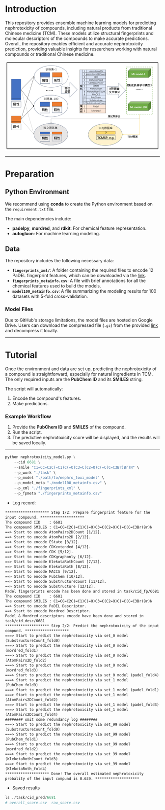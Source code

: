 # Introduction

This repository provides ensemble machine learning models for predicting nephrotoxicity of compounds, including natural products from traditional Chinese medicine (TCM). These models utilize structural fingerprints and molecular descriptors of the compounds to make accurate predictions. Overall, the repository enables efficient and accurate nephrotoxicity prediction, providing valuable insights for researchers working with natural compounds or traditional Chinese medicine.

![image-20241130123402793](https://raw.githubusercontent.com/lishensuo/images2/main/img01/image-20241130123402793.png)



---

# Preparation

## Python Environment

We recommend using **conda** to create the Python environment based on the `requirement.txt` file. 

The main dependencies include:

- **padelpy**, **mordred**, and **rdkit**: For chemical feature representation.
- **autogluon**: For machine learning modeling.

## Data

The repository includes the following necessary data:

- **`fingerprints_xml/`**: A folder containing the required files to encode 12 PaDEL fingerprint features, which can be downloaded via the [link](https://github.com/dataprofessor/padel).
- **`fingerprints_metainfo.csv`**: A file with brief annotations for all the chemical features used to build the models.
- **`model100_metainfo.csv`**: A file summarizing the modeling results for 100 datasets with 5-fold cross-validation.

### Model Files

Due to GitHub's storage limitations, the model files are hosted on Google Drive. Users can download the compressed file (`.gz`) from the provided [link](https://drive.google.com/drive/folders/1t8AP_wJZ5lTmlJbj69a9kInBRpqogIOB?usp=drive_link) and decompress it locally.

---

# Tutorial

Once the environment and data are set up, predicting the nephrotoxicity of a compound is straightforward, especially for natural ingredients in TCM. The only required inputs are the **PubChem ID** and its **SMILES** string.

The script will automatically:

1. Encode the compound's features.
2. Make predictions.

### Example Workflow

1. Provide the **PubChem ID** and **SMILES** of the compound.
2. Run the script.
3. The predictive nephrotoxicity score will be displayed, and the results will be saved locally.

---




```python
python nephrotoxicity_model.py \
    --cid 6681 \
    --smile "C1=CC=C2C(=C1)C(=O)C3=C(C2=O)C(=C(C=C3Br)Br)N" \
	--p_work "./task" \
    --p_model "./path/to/nephro_toxi_model" \
    --p_model_meta "./model100_metainfo.csv" \
    --p_xml "./fingerprints_xml" \
    --p_fpmeta "./fingerprints_metainfo.csv"
```

- Log record:

```
******************** Step 1/2: Prepare fingerprint feature for the input compound. ********************
The compound CID    : 6681
The compound SMILES : C1=CC=C2C(=C1)C(=O)C3=C(C2=O)C(=C(C=C3Br)Br)N
==> Start to encode AtomPairs2DCount [1/12].
==> Start to encode AtomPairs2D [2/12].
==> Start to encode EState [3/12].
==> Start to encode CDKextended [4/12].
==> Start to encode CDK [5/12].
==> Start to encode CDKgraphonly [6/12].
==> Start to encode KlekotaRothCount [7/12].
==> Start to encode KlekotaRoth [8/12].
==> Start to encode MACCS [9/12].
==> Start to encode PubChem [10/12].
==> Start to encode SubstructureCount [11/12].
==> Start to encode Substructure [12/12].
Padel fingerprints encode has been done and stored in task/cid_fp/6681
The compound CID    : 6681
The compound SMILES : C1=CC=C2C(=C1)C(=O)C3=C(C2=O)C(=C(C=C3Br)Br)N
==> Start to encode PaDEL Descriptor.
==> Start to encode Mordred Descriptor.
Padel & Mordred descriptors encode have been done and stored in task/cid_desc/6681
******************** Step 2/2: Predict the nephrotoxicity of the input compund. ********************
===> Start to predict the nephrotoxicity via set_0 model (SubstructureCount_fold0)
===> Start to predict the nephrotoxicity via set_0 model (mordred_fold1)
===> Start to predict the nephrotoxicity via set_0 model (AtomPairs2D_fold2)
===> Start to predict the nephrotoxicity via set_0 model (mordred_fold3)
===> Start to predict the nephrotoxicity via set_0 model (padel_fold4)
===> Start to predict the nephrotoxicity via set_1 model (PubChem_fold0)
===> Start to predict the nephrotoxicity via set_1 model (padel_fold1)
===> Start to predict the nephrotoxicity via set_1 model (AtomPairs2DCount_fold2)
===> Start to predict the nephrotoxicity via set_1 model (padel_fold3)
===> Start to predict the nephrotoxicity via set_1 model (AtomPairs2DCount_fold4)
######## omit some redundancy log ########
===> Start to predict the nephrotoxicity via set_99 model (SubstructureCount_fold0)
===> Start to predict the nephrotoxicity via set_99 model (PubChem_fold1)
===> Start to predict the nephrotoxicity via set_99 model (mordred_fold2)
===> Start to predict the nephrotoxicity via set_99 model (KlekotaRothCount_fold3)
===> Start to predict the nephrotoxicity via set_99 model (KlekotaRoth_fold4)
******************** Done! The overall estimated nephrotoxicity probality of the input compund is 0.639. ********************

```

- Saved results

```python
ls ./task/cid_pred/6681
# overall_score.csv  raw_score.csv
```
